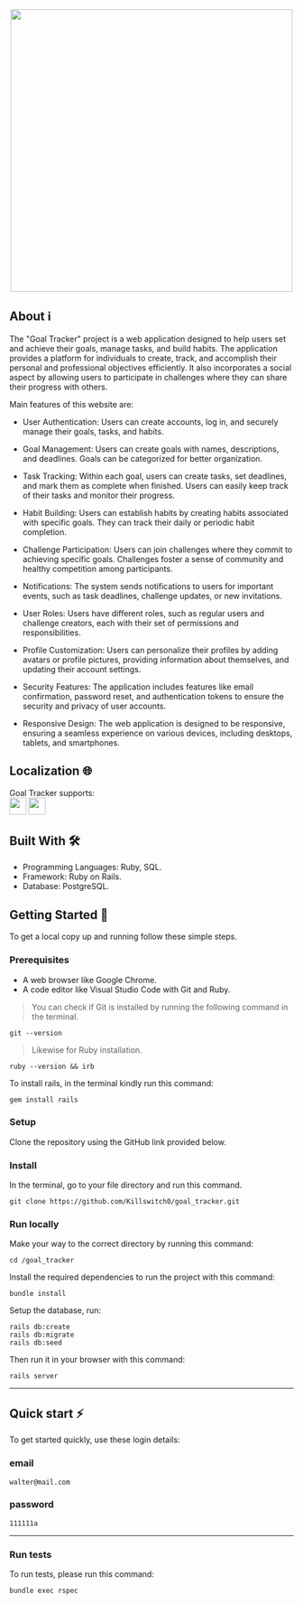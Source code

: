 <div align="center">
 <img style="height: 500px; width: 500px;" src="https://github.com/Killswitch0/goal_tracker/assets/89165782/23068ff3-d4e7-4f5c-956f-356db7dea9d8"></img>
</div>



## About :information_source:
The "Goal Tracker" project is a web application designed to help users set and achieve their goals, manage tasks, and build habits. The application provides a platform for individuals to create, track, and accomplish their personal and professional objectives efficiently. It also incorporates a social aspect by allowing users to participate in challenges where they can share their progress with others.

Main features of this website are:

- User Authentication: Users can create accounts, log in, and securely manage their goals, tasks, and habits.

- Goal Management: Users can create goals with names, descriptions, and deadlines. Goals can be categorized for better organization.

- Task Tracking: Within each goal, users can create tasks, set deadlines, and mark them as complete when finished. Users can easily keep track of their tasks and monitor their progress.

- Habit Building: Users can establish habits by creating habits associated with specific goals. They can track their daily or periodic habit completion.

- Challenge Participation: Users can join challenges where they commit to achieving specific goals. Challenges foster a sense of community and healthy competition among participants.

- Notifications: The system sends notifications to users for important events, such as task deadlines, challenge updates, or new invitations.

- User Roles: Users have different roles, such as regular users and challenge creators, each with their set of permissions and responsibilities.

- Profile Customization: Users can personalize their profiles by adding avatars or profile pictures, providing information about themselves, and updating their account settings.

- Security Features: The application includes features like email confirmation, password reset, and authentication tokens to ensure the security and privacy of user accounts.

- Responsive Design: The web application is designed to be responsive, ensuring a seamless experience on various devices, including desktops, tablets, and smartphones.

## Localization :globe_with_meridians:
Goal Tracker supports: </br> <img src="https://github.com/Killswitch0/goal_tracker/assets/89165782/ece0b897-c9ef-4ebd-95db-9f214bb1a989" style="width: 30px; height: 30px;"></img>
<img src="https://github.com/Killswitch0/goal_tracker/assets/89165782/e6384e51-db51-45ad-b6c7-4d342e547f09" style="width: 30px; height: 30px;"></img>

## Built With 🛠️

 - Programming Languages: Ruby, SQL.
 - Framework: Ruby on Rails.
 - Database: PostgreSQL.
 
## Getting Started :rocket:
 
To get a local copy up and running follow these simple steps.

### Prerequisites

- A web browser like Google Chrome.
- A code editor like Visual Studio Code with Git and Ruby.

> You can check if Git is installed by running the following command in the terminal.
```
git --version
```
> Likewise for Ruby installation.
```
ruby --version && irb
```
To install rails, in the terminal kindly run this command:

```
gem install rails
```

### Setup

Clone the repository using the GitHub link provided below.

### Install

In the terminal, go to your file directory and run this command.
```
git clone https://github.com/Killswitch0/goal_tracker.git
```

### Run locally

Make your way to the correct directory by running this command:

```
cd /goal_tracker
```

Install the required dependencies to run the project with this command:
```
bundle install
```

Setup the database, run:
```
rails db:create
rails db:migrate
rails db:seed
```

Then run it in your browser with this command:

```
rails server
```

---
## Quick start :zap:
To get started quickly, use these login details:
### email
```
walter@mail.com
```

### password
```
111111a
```
---

### Run tests

To run tests, please run this command:
```
bundle exec rspec
```
